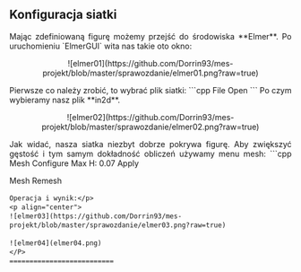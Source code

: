 ## Konfiguracja siatki
<p align="justify">  Mając zdefiniowaną figurę możemy przejść do środowiska **Elmer**. Po uruchomieniu `ElmerGUI` wita nas takie oto okno:</p>
<p align="center">![elmer01](https://github.com/Dorrin93/mes-projekt/blob/master/sprawozdanie/elmer01.png?raw=true) </p>
<p align="justify">Pierwsze co należy zrobić, to wybrać plik siatki:
```cpp
File
    Open
```
Po czym wybieramy nasz plik **in2d**.</p>
<p align="center">![elmer02](https://github.com/Dorrin93/mes-projekt/blob/master/sprawozdanie/elmer02.png?raw=true)</p>
<p align="justify">Jak widać, nasza siatka niezbyt dobrze pokrywa figurę. Aby zwiększyć gęstość i tym samym dokładność obliczeń używamy menu mesh:
```cpp
Mesh
    Configure
        Max H: 0.07
        Apply
            
Mesh
    Remesh
```
Operacja i wynik:</p>
<p align="center">
![elmer03](https://github.com/Dorrin93/mes-projekt/blob/master/sprawozdanie/elmer03.png?raw=true)  

![elmer04](elmer04.png)
</P>
==========================